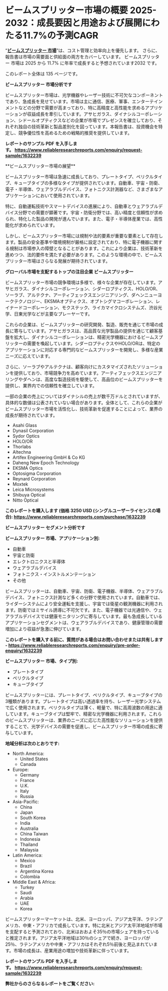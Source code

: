 <p><h1>ビームスプリッター市場の概要 2025-2032：成長要因と用途および展開にわたる11.7%の予測CAGR</h1></p><p>&ldquo;<strong><a href="https://www.reliableresearchreports.com/beamsplitters-market-r1632239?utm_campaign=107&utm_medium=9&utm_source=Github&utm_content=ia&utm_term=18042025&utm_id=beamsplitters">ビームスプリッター 市場</a></strong>&rdquo;は、コスト管理と効率向上を優先します。 さらに、報告書は市場の需要面と供給面の両方をカバーしています。 ビームスプリッター 市場は 2025 から 11.7% に年率で成長すると予想されています2032 です。</p>
<p>このレポート全体は 135 ページです。</p>
<p><strong>ビームスプリッター 市場分析です</strong></p>
<p><p>ビームスプリッター市場は、光学機器やレーザー技術に不可欠なコンポーネントであり、急成長を見せています。市場は主に通信、医療、軍事、エンターテインメントなどの分野で需要が高まっており、特に高精度と高性能を求めるアプリケーションが収益成長を牽引しています。アサヒガラス、ダイナシルコーポレーション、シドールオプティクスなどの企業が市場でプレゼンスを確立しており、それぞれ独自の技術革新と製品差別化を図っています。本報告書は、投資機会を特定し、競争優位性を高めるための戦略的推奨を提供しています。</p></p>
<p><strong>レポートのサンプル PDF を入手します。&nbsp;<a href="https://www.reliableresearchreports.com/enquiry/request-sample/1632239?utm_campaign=107&utm_medium=9&utm_source=Github&utm_content=ia&utm_term=18042025&utm_id=beamsplitters">https://www.reliableresearchreports.com/enquiry/request-sample/1632239</a></strong></p>
<p><p>**ビームスプリッター市場の展望**</p><p>ビームスプリッター市場は急速に成長しており、プレートタイプ、ペリクルタイプ、キューブタイプの多様なタイプが提供されています。自動車、宇宙・防衛、電子・半導体、ウェアラブルデバイス、フォトニクス計測器など、さまざまなアプリケーションにおいて使用されています。</p><p>特に、自動運転技術やスマートデバイスの進展により、自動車とウェアラブルデバイス分野での需要が顕著です。宇宙・防衛分野では、高い精度と信頼性が求められ、特化した製品の開発が進んでいます。また、電子・半導体産業では、高性能化が求められています。</p><p>しかし、ビームスプリッター市場には規制や法的要素が重要な要素として存在します。製品の安全基準や環境規制が厳格に設定されており、特に電子機器に関する規制は市場参入の障壁となることがあります。これにより企業は、技術革新を進めつつ、法的要件を満たす必要があります。このような環境の中で、ビームスプリッター市場はさらなる発展が期待されています。</p></p>
<p><strong>グローバル市場を支配するトップの注目企業 ビームスプリッター</strong></p>
<p><p>ビームスプリッター市場の競争環境は多様で、様々な企業が存在しています。アサヒガラス、ダイナシルコーポレーション、シダーロプティクス、HOLO/OR、ソーラブ、アルテクナ、アーティフェックスエンジニアリング、ダヘンニューヨークテクノロジー、EKSMAオプティクス、オプトシグマコーポレーション、レイナードコーポレーション、モクステック、ライカマイクロシステムズ、渋谷光学、日東光学などが主要なプレーヤーです。</p><p>これらの企業は、ビームスプリッターの研究開発、製造、販売を通じて市場の成長に寄与しています。アサヒガラスは、高品質な光学製品の提供を通じて顧客基盤を拡大し、ダイナシルコーポレーションは、精密光学機器におけるビームスプリッターの需要を喚起しています。シダーロプティクスやHOLO/ORは、特定のアプリケーションに対応する専門的なビームスプリッターを開発し、多様な産業ニーズに応えています。</p><p>さらに、ソーラブやアルテクナは、顧客向けにカスタマイズされたソリューションを提供しており、市場競争力を高めています。アーティフェックスエンジニアリングやダヘンは、高度な製造技術を駆使して、高品位のビームスプリッターを提供し、業界内での信頼性を確立しています。</p><p>一部の企業の売上についてはダイナシルの売上が数千万ドルとされていますが、具体的な数値は公表されていない場合があります。全体として、これらの企業がビームスプリッター市場を活性化し、技術革新を促進することによって、業界の成長が期待されています。</p></p>
<p><ul><li>Asahi Glass</li><li>Dynasil Corporation</li><li>Sydor Optics</li><li>HOLO/OR</li><li>Thorlabs</li><li>Altechna</li><li>Artifex Engineering GmbH & Co KG</li><li>Daheng New Epoch Technology</li><li>EKSMA Optics</li><li>Optosigma Corporation</li><li>Reynard Corporation</li><li>Moxtek</li><li>Leica Microsystems</li><li>Shibuya Optical</li><li>Nitto Optical</li></ul></p>
<p><strong>このレポートを購入します (価格 3250 USD (シングルユーザーライセンスの場合):&nbsp;<a href="https://www.reliableresearchreports.com/purchase/1632239?utm_campaign=107&utm_medium=9&utm_source=Github&utm_content=ia&utm_term=18042025&utm_id=beamsplitters">https://www.reliableresearchreports.com/purchase/1632239</a></strong></p>
<p><strong>ビームスプリッター セグメント分析です</strong></p>
<p><strong>ビームスプリッター 市場、アプリケーション別:</strong></p>
<p><ul><li>自動車</li><li>宇宙と防衛</li><li>エレクトロニクスと半導体</li><li>ウェアラブルデバイス</li><li>フォトニクス・インストルメンテーション</li><li>その他</li></ul></p>
<p><p>ビームスプリッターは、自動車、宇宙、防衛、電子機器、半導体、ウェアラブルデバイス、フォトニクス計測など多くの分野で使用されています。自動車では、ライダーシステムにより安全運転を支援し、宇宙では衛星の観測機器に利用されます。防衛ではミサイル誘導に不可欠です。また、電子機器では光通信や、ウェアラブルデバイスでは健康モニタリングに寄与しています。最も急成長しているアプリケーションセグメントは、ウェアラブルデバイスであり、健康管理の需要増加により収益が急激に伸びています。</p></p>
<p><strong>このレポートを購入する前に、質問がある場合はお問い合わせまたは共有します - <a href="https://www.reliableresearchreports.com/enquiry/pre-order-enquiry/1632239?utm_campaign=107&utm_medium=9&utm_source=Github&utm_content=ia&utm_term=18042025&utm_id=beamsplitters">https://www.reliableresearchreports.com/enquiry/pre-order-enquiry/1632239</a></strong></p>
<p><strong>ビームスプリッター 市場、タイプ別:</strong></p>
<p><ul><li>プレートタイプ</li><li>ペリクルタイプ</li><li>キューブタイプ</li></ul></p>
<p><p>ビームスプリッターには、プレートタイプ、ペリクルタイプ、キューブタイプの3種類があります。プレートタイプは高い透過率を持ち、レーザー光学システムで広く使用されます。ペリクルタイプは薄く、軽量で、特に高周波数の用途に適しています。キューブタイプは堅牢で、精密な光学機器に利用されます。これらのビームスプリッターは、業界のニーズに応じた高性能なソリューションを提供することで、光学デバイスの需要を促進し、ビームスプリッター市場の成長に寄与しています。</p></p>
<p><strong>地域分析は次のとおりです:</strong></p>
<p><ul>
    <li>
        North America:
        <ul>
            <li>United States</li>
            <li>Canada</li>
        </ul>
    </li>
    <li>
        Europe:
        <ul>
            <li>Germany</li>
            <li>France</li>
            <li>U.K.</li>
            <li>Italy</li>
            <li>Russia</li>
        </ul>
    </li>
    <li>
        Asia-Pacific:
        <ul>
            <li>China</li>
            <li>Japan</li>
            <li>South Korea</li>
            <li>India</li>
            <li>Australia</li>
            <li>China Taiwan</li>
            <li>Indonesia</li>
            <li>Thailand</li>
            <li>Malaysia</li>
        </ul>
    </li>
    <li>
        Latin America:
        <ul>
            <li>Mexico</li>
            <li>Brazil</li>
            <li>Argentina Korea</li>
            <li>Colombia</li>
        </ul>
    </li>
    <li>
        Middle East & Africa:
        <ul>
            <li>Turkey</li>
            <li>Saudi</li>
            <li>Arabia</li>
            <li>UAE</li>
            <li>Korea</li>
        </ul>
    </li>
    </ul></p>
<p><p>ビームスプリッターマーケットは、北米、ヨーロッパ、アジア太平洋、ラテンアメリカ、中東・アフリカで成長しています。特に北米とアジア太平洋地域が市場を支配すると予測されており、北米はおおよそ35％の市場シェアを持っていると推定されます。アジア太平洋地域は30％のシェアで続き、ヨーロッパが25％、ラテンアメリカや中東・アフリカはそれぞれ5％前後と見込まれています。市場の成長は、産業用途の増加や技術革新に伴っています。</p></p>
<p><strong>レポートのサンプル PDF を入手します。&nbsp;<a href="https://www.reliableresearchreports.com/enquiry/request-sample/1632239?utm_campaign=107&utm_medium=9&utm_source=Github&utm_content=ia&utm_term=18042025&utm_id=beamsplitters">https://www.reliableresearchreports.com/enquiry/request-sample/1632239</a></strong></p>
<p><strong></strong></p>
<p><strong></strong></p>
<p><strong></strong></p>
<p><strong></strong></p>
<p><strong>弊社からのさらなるレポートをご覧ください:</strong></p>
<p><strong><p></p><p></p><p></p></strong></p>